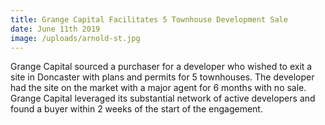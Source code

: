 ```yaml
---
title: Grange Capital Facilitates 5 Townhouse Development Sale
date: June 11th 2019
image: /uploads/arnold-st.jpg
---
```

Grange Capital sourced a purchaser for a developer who wished to exit a site in Doncaster with plans and permits for 5 townhouses. The developer had the site on the market with a major agent for 6 months with no sale. Grange Capital leveraged its substantial network of active developers and found a buyer within 2 weeks of the start of the engagement.
